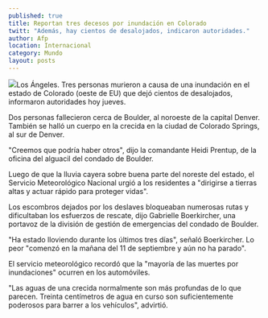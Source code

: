 ```yaml
---
published: true
title: Reportan tres decesos por inundación en Colorado
twitt: "Además, hay cientos de desalojados, indicaron autoridades."
author: Afp
location: Internacional
category: Mundo
layout: posts
---
```


![](http://i.imgur.com/rNx8zKHm.jpg)Los Ángeles. Tres personas murieron a causa de una inundación en el estado de Colorado (oeste de EU) que dejó cientos de desalojados, informaron autoridades hoy jueves.

Dos personas fallecieron cerca de Boulder, al noroeste de la capital Denver. También se halló un cuerpo en la crecida en la ciudad de Colorado Springs, al sur de Denver.

"Creemos que podría haber otros", dijo la comandante Heidi Prentup, de la oficina del alguacil del condado de Boulder.

Luego de que la lluvia cayera sobre buena parte del noreste del estado, el Servicio Meteorológico Nacional urgió a los residentes a "dirigirse a tierras altas y actuar rápido para proteger vidas".

Los escombros dejados por los deslaves bloqueaban numerosas rutas y dificultaban los esfuerzos de rescate, dijo Gabrielle Boerkircher, una portavoz de la división de gestión de emergencias del condado de Boulder.

"Ha estado lloviendo durante los últimos tres días", señaló Boerkircher. Lo peor "comenzó en la mañana del 11 de septiembre y aún no ha parado".

El servicio meteorológico recordó que la "mayoría de las muertes por inundaciones" ocurren en los automóviles.

"Las aguas de una crecida normalmente son más profundas de lo que parecen. Treinta centímetros de agua en curso son suficientemente poderosos para barrer a los vehículos", advirtió.
